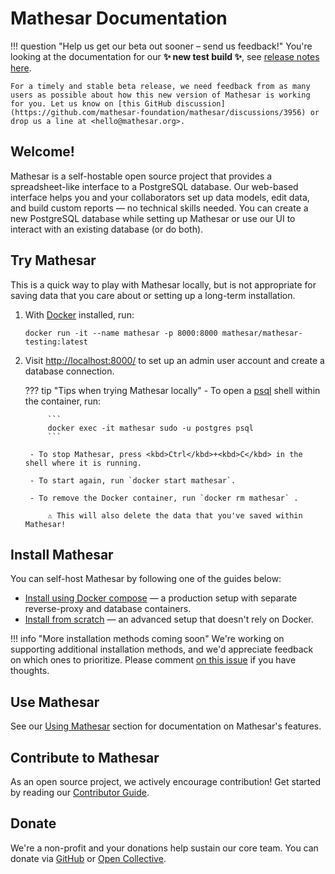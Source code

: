 # Mathesar Documentation

!!! question "Help us get our beta out sooner – send us feedback!"
    You're looking at the documentation for our **✨ new test build ✨**, see [release notes here](releases/0.2.0-testing.1.md).

    For a timely and stable beta release, we need feedback from as many users as possible about how this new version of Mathesar is working for you. Let us know on [this GitHub discussion](https://github.com/mathesar-foundation/mathesar/discussions/3956) or drop us a line at <hello@mathesar.org>.

## Welcome!

Mathesar is a self-hostable open source project that provides a spreadsheet-like interface to a PostgreSQL database. Our web-based interface helps you and your collaborators set up data models, edit data, and build custom reports &mdash; no technical skills needed. You can create a new PostgreSQL database while setting up Mathesar or use our UI to interact with an existing database (or do both).

## Try Mathesar

This is a quick way to play with Mathesar locally, but is not appropriate for saving data that you care about or setting up a long-term installation.

1. With [Docker](https://docs.docker.com/get-docker/) installed, run:

    ```
    docker run -it --name mathesar -p 8000:8000 mathesar/mathesar-testing:latest
    ```

2. Visit [http://localhost:8000/](http://localhost:8000/) to set up an admin user account and create a database connection.

    ??? tip "Tips when trying Mathesar locally"
        - To open a [psql](https://www.postgresql.org/docs/current/app-psql.html) shell within the container, run:

            ```
            docker exec -it mathesar sudo -u postgres psql
            ```

        - To stop Mathesar, press <kbd>Ctrl</kbd>+<kbd>C</kbd> in the shell where it is running.

        - To start again, run `docker start mathesar`.

        - To remove the Docker container, run `docker rm mathesar` .

            ⚠️ This will also delete the data that you've saved within Mathesar!

## Install Mathesar

You can self-host Mathesar by following one of the guides below:

- [Install using Docker compose](installation/docker-compose/index.md) — a production setup with separate reverse-proxy and database containers.
- [Install from scratch](installation/build-from-source/index.md) — an advanced setup that doesn't rely on Docker.

!!! info "More installation methods coming soon"
    We're working on supporting additional installation methods, and we'd appreciate feedback on which ones to prioritize. Please comment [on this issue](https://github.com/mathesar-foundation/mathesar/issues/2509) if you have thoughts.

## Use Mathesar

See our [Using Mathesar](user-guide/index.md) section for documentation on Mathesar's features.

## Contribute to Mathesar

As an open source project, we actively encourage contribution! Get started by reading our [Contributor Guide](https://github.com/mathesar-foundation/mathesar/blob/develop/CONTRIBUTING.md).

## Donate

We're a non-profit and your donations help sustain our core team. You can donate via [GitHub](https://github.com/sponsors/mathesar-foundation) or [Open Collective](https://opencollective.com/mathesar).

